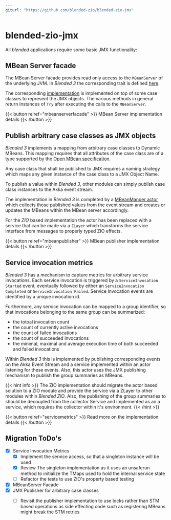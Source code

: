 ```yaml
---
giturl: "https://github.com/blended-zio/blended-zio-jmx"
---
```

# blended-zio-jmx

All _blended_ applications require some basic JMX functionality:

## MBean Server facade

The MBean Server facade provides read only access to the `MBeanServer` of the underlying JVM. In _Blended 3_ the corresponding trait is defined [here](https://github.com/woq-blended/blended/blob/main/blended.jmx/jvm/src/main/scala/blended/jmx/BlendedMBeanServerFacade.scala).

The corresponding [implementation](https://github.com/woq-blended/blended/blob/main/blended.jmx/jvm/src/main/scala/blended/jmx/internal/BlendedMBeanServerFacadeImpl.scala) is implemented on top of some case classes to represent the JMX objects. The various methods in general return instances of `Try` after executing the calls to the `MBeanServer`.

{{< button relref="mbeanserverfacade" >}}
MBean Server implementation details
{{< /button >}}

## Publish arbitrary case classes as JMX objects

_Blended 3_ implements a mapping from arbitrary case classes to Dynamic MBeans. This mapping requires that all attributes of the case class are of a type supported by the [Open MBean specification](https://docs.oracle.com/cd/E19206-01/816-4178/6madjde4v/index.html).

Any case class that shall be published to JMX requires a naming strategy which maps any given instance of the case class to a JMX Object Name.

To publish a value within _Blended 3_, other modules can simply publish case class instances to the Akka event stream.

The implementation in _Blended 3_ is completed by a [MBeanManger actor](https://github.com/woq-blended/blended/blob/main/blended.jmx/jvm/src/main/scala/blended/jmx/internal/ProductMBeanManagerImpl.scala) which collects those published values from the event stream and creates or updates the MBeans within the MBean server accordingly.

For the _ZIO_ based implementation the actor has been replaced with a service that can be made via a `ZLayer` which transforms the service interface from messages to properly typed ZIO effects.

{{< button relref="mbeanpublisher" >}}
MBean publisher implementation details
{{< /button >}}

## Service invocation metrics

_Blended 3_ has a mechanism to capture metrics for arbitrary service invocations. Each service invocation is triggered by a `ServiceInvocation Started` event, eventually followed by either an `ServiceInvocation Completed` or `ServiceInvocation Failed`. Service Invocation events are identified by a unique invocation id.

Furthermore, any service invocation can be mapped to a group identifier, so that invocations belonging to the same group can be summarized:
* the totoal invocation count
* the count of currently active invocations
* the count of failed invocations
* the count of succeeded invocations
* the minimal, maximal and average execution time of both succeeded and failed invocations

Within _Blended 3_ this is implemented by publishing corresponding events on the Akka Event Stream and a service implemented within an actor listening for these events. Also, this actor uses the JMX publishing mechanism to publish the group summaries as MBeans.

{{< hint info >}}
The ZIO implementation should migrate the actor based solution to a ZIO module and provide the service via a ZLayer to other modules within _Blended ZIO_. Also, the publishing of the group summaries to should be decoupled from the collector Service and implemented as an a service, which requires the collector within it's environment.
{{< /hint >}}

{{< button relref="servicemetrics" >}}
Read more on the implementation details
{{< /button >}}

## Migration ToDo's

* [x] Service Invocation Metrics
  * [x] Implement the service access, so that a singleton instance will be used
  * [x] Review The singleton implementation as it uses an unsaferun method to initialize the TMaps used to hold the internal service state
  * [ ] Refactor the tests to use ZIO's property based testing
* [x] MBeanServer Facade
* [x] JMX Publisher for arbitrary case classes
  * [ ] Revisit the publisher implementation to use locks rather than STM based operations as side effecting code such as registering MBeans might break the STM retries


